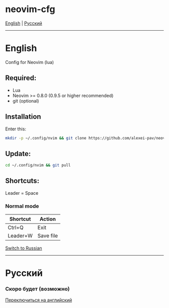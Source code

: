 # neovim-cfg

[English](#english) | [Русский](#русский)

---

# <a id="english"></a>English

Config for Neovim (lua)

## Required:
  - Lua
  - Neovim >= 0.8.0 (0.9.5 or higher recommended)
  - git (optional)

## Installation
Enter this:
```sh
mkdir -p ~/.config/nvim && git clone https://github.com/alexei-pav/neovim-cfg.git ~/.config/nvim
```
## Update:
```sh
cd ~/.config/nvim && git pull
```

## Shortcuts:
Leader = Space

### Normal mode
| Shortcut | Action |
| -------- | ------- |
| Ctrl+Q  | Exit    |
| Leader+W | Save file |

[Switch to Russian](#русский)

---

# <a id="русский"></a>Русский

### Скоро будет (возможно)

[Переключиться на английский](#english)
